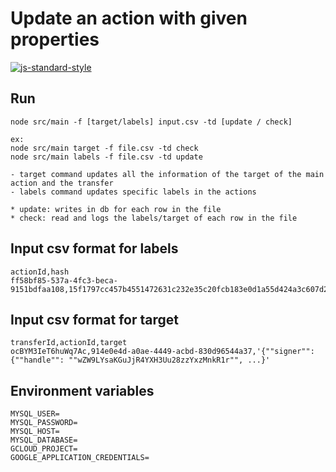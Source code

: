 # Update an action with given properties

[![js-standard-style](https://cdn.rawgit.com/standard/standard/master/badge.svg)](http://standardjs.com)

## Run

    node src/main -f [target/labels] input.csv -td [update / check]
    
    ex:
    node src/main target -f file.csv -td check
    node src/main labels -f file.csv -td update

    - target command updates all the information of the target of the main action and the transfer
    - labels command updates specific labels in the actions

    * update: writes in db for each row in the file
    * check: read and logs the labels/target of each row in the file

## Input csv format for labels

    actionId,hash
    ff58bf85-537a-4fc3-beca-9151bdfaa108,15f1797cc457b4551472631c232e35c20fcb183e0d1a55d424a3c607d2ae50e21

## Input csv format for target
    transferId,actionId,target
    ocBYM3IeT6huWq7Ac,914e0e4d-a0ae-4449-acbd-830d96544a37,'{""signer"": {""handle"": ""wZW9LYsaKGuJjR4YXH3Uu28zzYxzMnkR1r"", ...}'

## Environment variables

    MYSQL_USER=
    MYSQL_PASSWORD=
    MYSQL_HOST=
    MYSQL_DATABASE=
    GCLOUD_PROJECT=
    GOOGLE_APPLICATION_CREDENTIALS=
